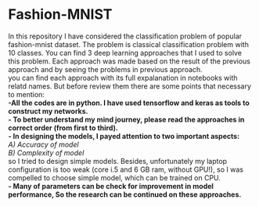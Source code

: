 # Fashion-MNIST

In this repository I have considered the classification problem of popular fashion-mnist dataset. The problem is classical classification problem with 10 classes. You can find 3 deep learning approaches that I used to solve this problem. Each approach was made based on the result of the previous approach and by seeing the problems in previous approach.<br>
you can find each approach with its full expalanation in notebooks with relatd names. But before review them there are some points that necessary to mention: <br>
**-All the codes are in python. I have used tensorflow and keras as tools to construct my networks.** <br>
**- To better understand my mind journey, please read the approaches in correct order (from first to third).** <br>
**- In designing the models, I payed attention to two important aspects:** <br>
_A) Accuracy of model_ <br>
_B) Complexity of model_ <br>
so I tried to design simple models. Besides, unfortunately my laptop configuration is too weak (core i.5 and 6 GB ram, without GPU!), so I was compelled to choose simple model, which can be trained on CPU.<br>
**- Many of parameters can be check for improvement in model performance, So the research can be continued on these approaches.**
